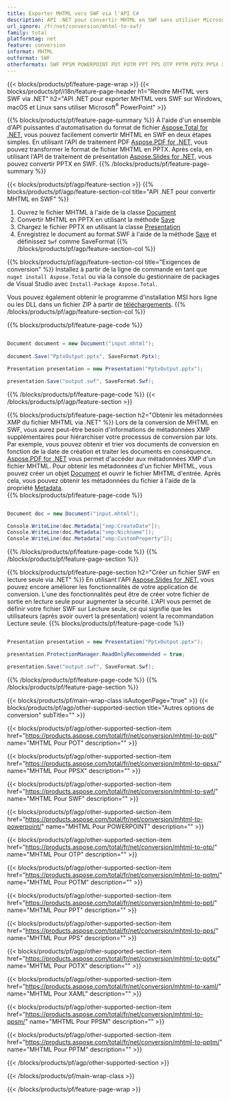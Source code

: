```yaml
---
title: Exporter MHTML vers SWF via l'API C#
description: API .NET pour convertir MHTML en SWF sans utiliser Microsoft Word
url_ignore: /fr/net/conversion/mhtml-to-swf/
family: total
platformtag: net
feature: conversion
informat: MHTML
outformat: SWF
otherformats: SWF PPSM POWERPOINT POT POTM PPT PPS OTP PPTM POTX PPSX XAML
---
```

{{< blocks/products/pf/feature-page-wrap >}}
{{< blocks/products/pf/i18n/feature-page-header h1="Rendre MHTML vers SWF via .NET" h2="API .NET pour exporter MHTML vers SWF sur Windows, macOS et Linux sans utiliser Microsoft<sup>&reg;</sup> PowerPoint" >}}

{{% blocks/products/pf/feature-page-summary %}}
À l'aide d'un ensemble d'API puissantes d'automatisation du format de fichier [Aspose.Total for .NET](https://products.aspose.com/total/net/), vous pouvez facilement convertir MHTML en SWF en deux étapes simples. En utilisant l'API de traitement PDF [Aspose.PDF for .NET](https://products.aspose.com/pdf/net/), vous pouvez transformer le format de fichier MHTML en PPTX. Après cela, en utilisant l'API de traitement de présentation [Aspose.Slides for .NET](https://products.aspose.com/slides/net/), vous pouvez convertir PPTX en SWF.
{{% /blocks/products/pf/feature-page-summary  %}}

{{< blocks/products/pf/agp/feature-section >}}
{{% blocks/products/pf/agp/feature-section-col title="API .NET pour convertir MHTML en SWF" %}}
1. Ouvrez le fichier MHTML à l'aide de la classe [Document](https://reference.aspose.com/pdf/net/aspose.pdf/document)
2. Convertir MHTML en PPTX en utilisant la méthode [Save](https://reference.aspose.com/pdf/net/aspose.pdf.document/save/methods/5)
3. Chargez le fichier PPTX en utilisant la classe [Presentation](https://reference.aspose.com/slides/net/aspose.slides/presentation)
4. Enregistrez le document au format SWF à l'aide de la méthode [Save](https://reference.aspose.com/slides/net/aspose.slides.presentation/save/methods/5) et définissez `Swf` comme SaveFormat
{{% /blocks/products/pf/agp/feature-section-col %}}

{{% blocks/products/pf/agp/feature-section-col title="Exigences de conversion" %}}
Installez à partir de la ligne de commande en tant que ```nuget install Aspose.Total``` ou via la console du gestionnaire de packages de Visual Studio avec ```Install-Package Aspose.Total```.

Vous pouvez également obtenir le programme d'installation MSI hors ligne ou les DLL dans un fichier ZIP à partir de [téléchargements](https://releases.aspose.com/total/net).
{{% /blocks/products/pf/agp/feature-section-col %}}

{{% blocks/products/pf/feature-page-code %}}

```cs

Document document = new Document("input.mhtml");
 
document.Save("PptxOutput.pptx", SaveFormat.Pptx); 

Presentation presentation = new Presentation("PptxOutput.pptx");

presentation.Save("output.swf", SaveFormat.Swf);   
```

{{% /blocks/products/pf/feature-page-code %}}
{{< /blocks/products/pf/agp/feature-section >}}

{{% blocks/products/pf/feature-page-section  h2="Obtenir les métadonnées XMP du fichier MHTML via .NET" %}}
Lors de la conversion de MHTML en SWF, vous aurez peut-être besoin d'informations de métadonnées XMP supplémentaires pour hiérarchiser votre processus de conversion par lots. Par exemple, vous pouvez obtenir et trier vos documents de conversion en fonction de la date de création et traiter les documents en conséquence. [Aspose.PDF for .NET](https://products.aspose.com/pdf/net/) vous permet d'accéder aux métadonnées XMP d'un fichier MHTML. Pour obtenir les métadonnées d'un fichier MHTML, vous pouvez créer un objet [Document](https://reference.aspose.com/pdf/net/aspose.pdf/document) et ouvrir le fichier MHTML d'entrée. Après cela, vous pouvez obtenir les métadonnées du fichier à l'aide de la propriété [Metadata](https://reference.aspose.com/pdf/net/aspose.pdf/document/properties/metadata).  
{{% blocks/products/pf/feature-page-code %}}

```cs

Document doc = new Document("input.mhtml");

Console.WriteLine(doc.Metadata["xmp:CreateDate"]);
Console.WriteLine(doc.Metadata["xmp:Nickname"]);
Console.WriteLine(doc.Metadata["xmp:CustomProperty"]);
```

{{% /blocks/products/pf/feature-page-code  %}}
{{% /blocks/products/pf/feature-page-section %}}

{{% blocks/products/pf/feature-page-section  h2="Créer un fichier SWF en lecture seule via .NET" %}}
En utilisant l'API [Aspose.Slides for .NET](https://products.aspose.com/slides/net/), vous pouvez encore améliorer les fonctionnalités de votre application de conversion. L'une des fonctionnalités peut être de créer votre fichier de sortie en lecture seule pour augmenter la sécurité. L'API vous permet de définir votre fichier SWF sur Lecture seule, ce qui signifie que les utilisateurs (après avoir ouvert la présentation) voient la recommandation Lecture seule. 
{{% blocks/products/pf/feature-page-code %}}

```cs

Presentation presentation = new Presentation("PptxOutput.pptx");

presentation.ProtectionManager.ReadOnlyRecommended = true;

presentation.Save("output.swf", SaveFormat.Swf);     
```

{{% /blocks/products/pf/feature-page-code  %}}
{{% /blocks/products/pf/feature-page-section %}}

{{< blocks/products/pf/main-wrap-class isAutogenPage="true" >}}
{{< blocks/products/pf/agp/other-supported-section title="Autres options de conversion" subTitle="" >}}

{{< blocks/products/pf/agp/other-supported-section-item href="https://products.aspose.com/total/fr/net/conversion/mhtml-to-pot/" name="MHTML Pour POT" description="" >}}

{{< blocks/products/pf/agp/other-supported-section-item href="https://products.aspose.com/total/fr/net/conversion/mhtml-to-ppsx/" name="MHTML Pour PPSX" description="" >}}

{{< blocks/products/pf/agp/other-supported-section-item href="https://products.aspose.com/total/fr/net/conversion/mhtml-to-swf/" name="MHTML Pour SWF" description="" >}}

{{< blocks/products/pf/agp/other-supported-section-item href="https://products.aspose.com/total/fr/net/conversion/mhtml-to-powerpoint/" name="MHTML Pour POWERPOINT" description="" >}}

{{< blocks/products/pf/agp/other-supported-section-item href="https://products.aspose.com/total/fr/net/conversion/mhtml-to-otp/" name="MHTML Pour OTP" description="" >}}

{{< blocks/products/pf/agp/other-supported-section-item href="https://products.aspose.com/total/fr/net/conversion/mhtml-to-potm/" name="MHTML Pour POTM" description="" >}}

{{< blocks/products/pf/agp/other-supported-section-item href="https://products.aspose.com/total/fr/net/conversion/mhtml-to-ppt/" name="MHTML Pour PPT" description="" >}}

{{< blocks/products/pf/agp/other-supported-section-item href="https://products.aspose.com/total/fr/net/conversion/mhtml-to-pps/" name="MHTML Pour PPS" description="" >}}

{{< blocks/products/pf/agp/other-supported-section-item href="https://products.aspose.com/total/fr/net/conversion/mhtml-to-potx/" name="MHTML Pour POTX" description="" >}}

{{< blocks/products/pf/agp/other-supported-section-item href="https://products.aspose.com/total/fr/net/conversion/mhtml-to-xaml/" name="MHTML Pour XAML" description="" >}}

{{< blocks/products/pf/agp/other-supported-section-item href="https://products.aspose.com/total/fr/net/conversion/mhtml-to-ppsm/" name="MHTML Pour PPSM" description="" >}}

{{< blocks/products/pf/agp/other-supported-section-item href="https://products.aspose.com/total/fr/net/conversion/mhtml-to-pptm/" name="MHTML Pour PPTM" description="" >}}



{{< /blocks/products/pf/agp/other-supported-section >}}

{{< /blocks/products/pf/main-wrap-class >}}

{{< /blocks/products/pf/feature-page-wrap >}}